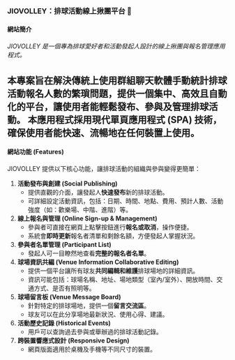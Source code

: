 ### JIOVOLLEY：排球活動線上揪團平台 🏐
#### 網站簡介
###### JIOVOLLEY 是一個專為排球愛好者和活動發起人設計的線上揪團與報名管理應用程式。
本專案旨在解決傳統上使用群組聊天軟體手動統計排球活動報名人數的繁瑣問題，提供一個集中、高效且自動化的平台，讓使用者能輕鬆發布、參與及管理排球活動。
本應用程式採用現代單頁應用程式 (SPA) 技術，確保使用者能快速、流暢地在任何裝置上使用。
---
#### 網站功能 (Features)
JIOVOLLEY 提供以下核心功能，讓排球活動的組織與參與變得更簡單：
1.  **活動發布與創建 (Social Publishing)**
    * 提供直觀的介面，讓發起人**快速發布**新的排球活動。
    * 可詳細設定活動資訊，包括：日期、時間、地點、費用、預計人數、活動強度（如：歡樂場、中階、進階）等。
2.  **線上報名與管理 (Online Sign-up & Management)**
    * 參與者可直接在網頁上點擊按鈕進行**報名或取消**，操作便捷。
    * 系統會**即時更新**報名者清單和剩餘名額，方便發起人掌握狀況。
3.  **參與者名單管理 (Participant List)**
    * 發起人可一目瞭然地查看**完整的報名者名單**。
4.  **球場資訊共編 (Venue Information Collaborative Editing)**
    * 提供一個平台讓所有球友**共同編輯和維護**排球場地的詳細資訊。
    * 資訊可能包括：球場名稱、地址、場地類型（室內/室外）、開放時間、交通方式、是否有照明等。
5.  **球場留言板 (Venue Message Board)**
    * 針對特定的排球場地，提供一個**留言交流區**。
    * 球友可以在此分享場地最新狀況、使用心得、建議。
6.  **活動歷史記錄 (Historical Events)**
    * 用戶可以查詢過去參與或舉辦過的排球活動記錄。
7.  **跨裝置響應式設計 (Responsive Design)**
    * 網頁版面適用於桌機及手機等不同尺寸的裝置。

